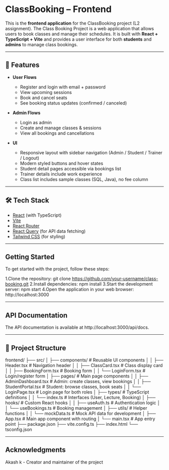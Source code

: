 # ClassBooking – Frontend

This is the **frontend application** for the ClassBooking project (L2 assignment). 
The Class Booking Project is a web application that allows users to book classes and manage their schedules.
It is built with **React + TypeScript + Vite** and provides a user interface for both **students** and **admins** to manage class bookings.

---

## 🚀 Features

- **User Flows**
  - Register and login with email + password
  - View upcoming sessions
  - Book and cancel seats
  - See booking status updates (confirmed / canceled)

- **Admin Flows**
  - Login as admin
  - Create and manage classes & sessions
  - View all bookings and cancellations

- **UI**
  - Responsive layout with sidebar navigation (Admin / Student / Trainer / Logout)
  - Modern styled buttons and hover states
  - Student detail pages accessible via bookings list
  - Trainer details include work experience
  - Class list includes sample classes (SQL, Java), no fee column

---

## 🛠️ Tech Stack

- [React](https://react.dev/) (with TypeScript)
- [Vite](https://vitejs.dev/)
- [React Router](https://reactrouter.com/)
- [React Query](https://tanstack.com/query/latest) (for API data fetching)
- [Tailwind CSS](https://tailwindcss.com/) (for styling)

---

## Getting Started
To get started with the project, follow these steps:

1.Clone the repository: git clone https://github.com/your-username/class-booking.git
2.Install dependencies: npm install
3.Start the development server: npm start
4.Open the application in your web browser: http://localhost:3000

---

## API Documentation
The API documentation is available at http://localhost:3000/api/docs.

---

 ## 📂 Project Structure

frontend/
├── src/
│ ├── components/ # Reusable UI components
│ │ ├── Header.tsx # Navigation header
│ │ ├── ClassCard.tsx # Class display card
│ │ ├── BookingForm.tsx # Booking form
│ │ └── LoginForm.tsx # Login/register form
│ ├── pages/ # Main page components
│ │ ├── AdminDashboard.tsx # Admin: create classes, view bookings
│ │ ├── StudentPortal.tsx # Student: browse classes, book seats
│ │ └── LoginPage.tsx # Login page for both roles
│ ├── types/ # TypeScript definitions
│ │ └── index.ts # Interfaces (User, Lecture, Booking)
│ ├── hooks/ # Custom React hooks
│ │ ├── useAuth.ts # Authentication logic
│ │ └── useBookings.ts # Booking management
│ ├── utils/ # Helper functions
│ │ └── mockData.ts # Mock API data for development
│ ├── App.tsx # Main app component with routing
│ └── main.tsx # App entry point
├── package.json
├── vite.config.ts
├── index.html
└── tsconfig.json

---
## Acknowledgments
Akash k - Creator and maintainer of the project

